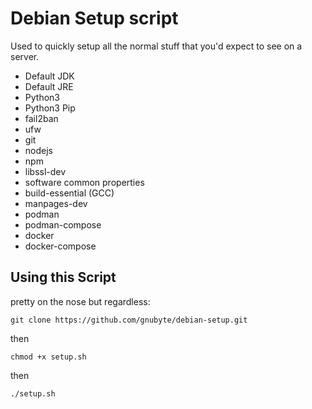 
# Debian Setup script

Used to quickly setup all the normal stuff that you'd expect to see on a server. 

 - Default JDK
 - Default JRE
 - Python3
 - Python3 Pip
 - fail2ban
 - ufw
 - git
 - nodejs
 - npm
 - libssl-dev
 - software common properties
 - build-essential (GCC)
 - manpages-dev
 - podman
 - podman-compose
 - docker
 - docker-compose


## Using this Script

pretty on the nose but regardless:

`git clone https://github.com/gnubyte/debian-setup.git`

then 

`chmod +x setup.sh`

then

`./setup.sh`

